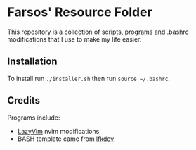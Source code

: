 # Farsos' Resource Folder
This repository is a collection of scripts, programs and .bashrc modifications that I use to make my life easier.

## Installation
To install run `./installer.sh` then run `source ~/.bashrc`.

## Credits
Programs include:
- [LazyVim](https://www.lazyvim.org/) nvim modifications
- BASH template came from [lfkdev](https://github.com/lfkdev/bashtemplate)
